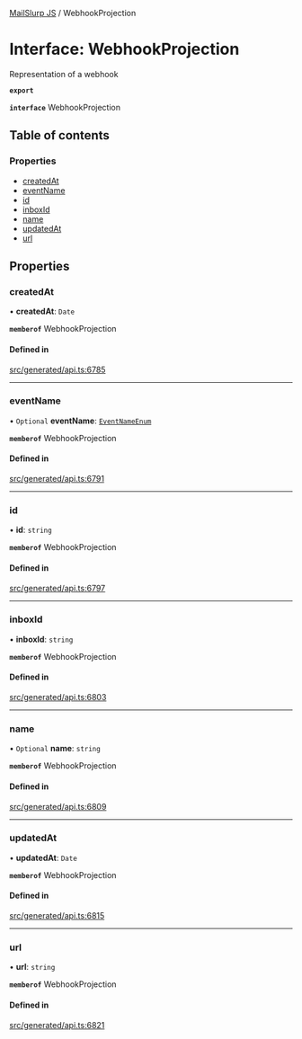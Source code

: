[MailSlurp JS](../README.md) / WebhookProjection

# Interface: WebhookProjection

Representation of a webhook

**`export`**

**`interface`** WebhookProjection

## Table of contents

### Properties

- [createdAt](WebhookProjection.md#createdat)
- [eventName](WebhookProjection.md#eventname)
- [id](WebhookProjection.md#id)
- [inboxId](WebhookProjection.md#inboxid)
- [name](WebhookProjection.md#name)
- [updatedAt](WebhookProjection.md#updatedat)
- [url](WebhookProjection.md#url)

## Properties

### createdAt

• **createdAt**: `Date`

**`memberof`** WebhookProjection

#### Defined in

[src/generated/api.ts:6785](https://github.com/mailslurp/mailslurp-client/blob/f0f645f/src/generated/api.ts#L6785)

___

### eventName

• `Optional` **eventName**: [`EventNameEnum`](../enums/WebhookProjection.EventNameEnum.md)

**`memberof`** WebhookProjection

#### Defined in

[src/generated/api.ts:6791](https://github.com/mailslurp/mailslurp-client/blob/f0f645f/src/generated/api.ts#L6791)

___

### id

• **id**: `string`

**`memberof`** WebhookProjection

#### Defined in

[src/generated/api.ts:6797](https://github.com/mailslurp/mailslurp-client/blob/f0f645f/src/generated/api.ts#L6797)

___

### inboxId

• **inboxId**: `string`

**`memberof`** WebhookProjection

#### Defined in

[src/generated/api.ts:6803](https://github.com/mailslurp/mailslurp-client/blob/f0f645f/src/generated/api.ts#L6803)

___

### name

• `Optional` **name**: `string`

**`memberof`** WebhookProjection

#### Defined in

[src/generated/api.ts:6809](https://github.com/mailslurp/mailslurp-client/blob/f0f645f/src/generated/api.ts#L6809)

___

### updatedAt

• **updatedAt**: `Date`

**`memberof`** WebhookProjection

#### Defined in

[src/generated/api.ts:6815](https://github.com/mailslurp/mailslurp-client/blob/f0f645f/src/generated/api.ts#L6815)

___

### url

• **url**: `string`

**`memberof`** WebhookProjection

#### Defined in

[src/generated/api.ts:6821](https://github.com/mailslurp/mailslurp-client/blob/f0f645f/src/generated/api.ts#L6821)
